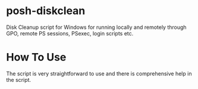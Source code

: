 # posh-diskclean

Disk Cleanup script for Windows for running locally and remotely through GPO, remote PS sessions, PSexec, login scripts etc.

# How To Use

The script is very straightforward to use and there is comprehensive help in the script.
